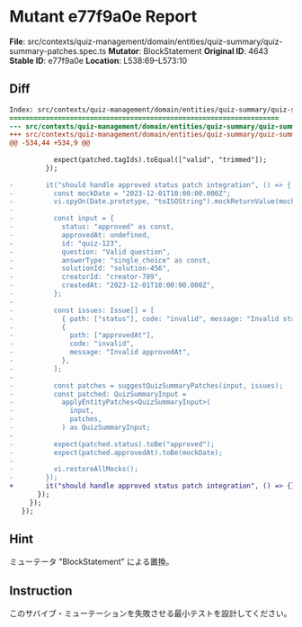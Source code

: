 # Mutant e77f9a0e Report

**File**: src/contexts/quiz-management/domain/entities/quiz-summary/quiz-summary-patches.spec.ts
**Mutator**: BlockStatement
**Original ID**: 4643
**Stable ID**: e77f9a0e
**Location**: L538:69–L573:10

## Diff

```diff
Index: src/contexts/quiz-management/domain/entities/quiz-summary/quiz-summary-patches.spec.ts
===================================================================
--- src/contexts/quiz-management/domain/entities/quiz-summary/quiz-summary-patches.spec.ts	original
+++ src/contexts/quiz-management/domain/entities/quiz-summary/quiz-summary-patches.spec.ts	mutated #4643
@@ -534,44 +534,9 @@
 
           expect(patched.tagIds).toEqual(["valid", "trimmed"]);
         });
 
-        it("should handle approved status patch integration", () => {
-          const mockDate = "2023-12-01T10:00:00.000Z";
-          vi.spyOn(Date.prototype, "toISOString").mockReturnValue(mockDate);
-
-          const input = {
-            status: "approved" as const,
-            approvedAt: undefined,
-            id: "quiz-123",
-            question: "Valid question",
-            answerType: "single_choice" as const,
-            solutionId: "solution-456",
-            creatorId: "creator-789",
-            createdAt: "2023-12-01T10:00:00.000Z",
-          };
-
-          const issues: Issue[] = [
-            { path: ["status"], code: "invalid", message: "Invalid status" },
-            {
-              path: ["approvedAt"],
-              code: "invalid",
-              message: "Invalid approvedAt",
-            },
-          ];
-
-          const patches = suggestQuizSummaryPatches(input, issues);
-          const patched: QuizSummaryInput =
-            applyEntityPatches<QuizSummaryInput>(
-              input,
-              patches,
-            ) as QuizSummaryInput;
-
-          expect(patched.status).toBe("approved");
-          expect(patched.approvedAt).toBe(mockDate);
-
-          vi.restoreAllMocks();
-        });
+        it("should handle approved status patch integration", () => {});
       });
     });
   });
```

## Hint

ミューテータ "BlockStatement" による置換。

## Instruction

このサバイブ・ミューテーションを失敗させる最小テストを設計してください。
